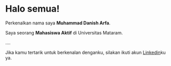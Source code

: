 # Halo semua! 

Perkenalkan nama saya **Muhammad Danish Arfa**.<br>

Saya seorang **Mahasiswa Aktif** di Universitas Mataram.<br>

....<br>

Jika kamu tertarik untuk berkenalan denganku, silakan ikuti akun [Linkedin](www.linkedin.com/in/muhammad-danish-arfa/)ku ya.
